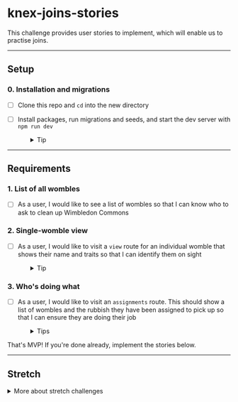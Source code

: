 # knex-joins-stories

This challenge provides user stories to implement, which will enable us to practise joins.

---

## Setup

### 0. Installation and migrations

- [ ] Clone this repo and `cd` into the new directory
- [ ] Install packages, run migrations and seeds, and start the dev server with `npm run dev`
  <details style="padding-left: 2em">
    <summary>Tip</summary>

    Commands might look like this:

    ```
    npm i
    npx knex migrate:latest
    npx knex seed:run
    npm run dev
    ```

    This will create and populate the database with the existing migrations and seeds, and start the server with `nodemon`.
  </details>

----

## Requirements

### 1. List of all wombles
- [ ] As a user, I would like to see a list of wombles so that I can know who to ask to clean up Wimbledon Commons

### 2. Single-womble view
- [ ] As a user, I would like to visit a `view` route for an individual womble that shows their name and traits so that I can identify them on sight
  <details style="padding-left: 2em">
    <summary>Tip</summary>
    
    This will need a join between `wombles` and `traits`.
  </details>

### 3. Who's doing what
- [ ] As a user, I would like to visit an `assignments` route. This should show a list of wombles and the rubbish they have been assigned to pick up so that I can ensure they are doing their job
  <details style="padding-left: 2em">
    <summary>Tips</summary>

    - This will need a join between `wombles` and `rubbish`.
    - There is no `rubbish_id` in `wombles`, so we'll need to make a new migration to add a column to that table (and we'll also need to add data for that new column into our seed data).
  </details>

That's MVP! If you're done already, implement the stories below.

---

## Stretch

<details>
  <summary>More about stretch challenges</summary>

  - As a user, I would like to add wombles to the wombles table as they are born (including their traits) so that I may track new wombles

  - As a user, I would like to delete wombles from the wombles table when one of them croaks

  - As a user, I would like to modify a womble's traits so that they can change costumes when they like

  - As a user, I would like to change a womble's rubbish type assignment so I can make the best use of their meagre resources

  - As an administrator, I would like to add new rubbish types because the rubbish collection needs on Wimbledon Commons are always changing

  - As an administrator, I would like to add new traits because wombles must always be stylish
</details>
